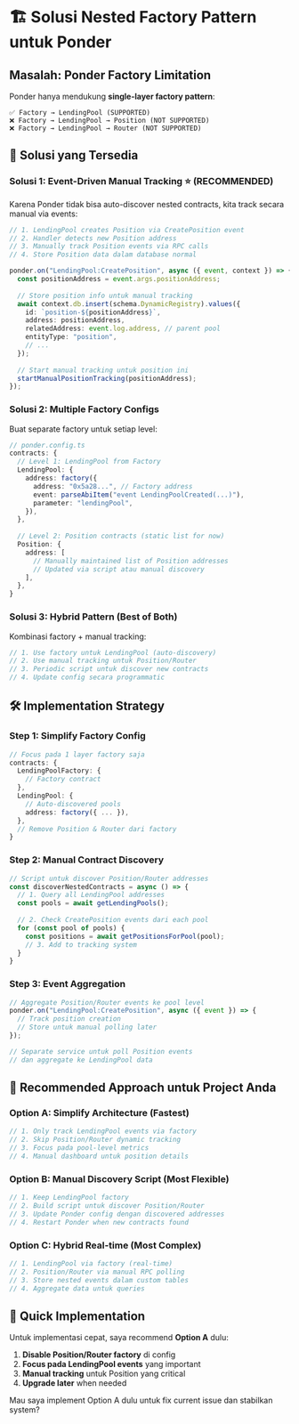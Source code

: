 # 🏗️ Solusi Nested Factory Pattern untuk Ponder

## Masalah: Ponder Factory Limitation

Ponder hanya mendukung **single-layer factory pattern**:
```
✅ Factory → LendingPool (SUPPORTED)
❌ Factory → LendingPool → Position (NOT SUPPORTED)
❌ Factory → LendingPool → Router (NOT SUPPORTED)
```

## 🎯 Solusi yang Tersedia

### Solusi 1: Event-Driven Manual Tracking ⭐ (RECOMMENDED)

Karena Ponder tidak bisa auto-discover nested contracts, kita track secara manual via events:

```typescript
// 1. LendingPool creates Position via CreatePosition event
// 2. Handler detects new Position address  
// 3. Manually track Position events via RPC calls
// 4. Store Position data dalam database normal

ponder.on("LendingPool:CreatePosition", async ({ event, context }) => {
  const positionAddress = event.args.positionAddress;
  
  // Store position info untuk manual tracking
  await context.db.insert(schema.DynamicRegistry).values({
    id: `position-${positionAddress}`,
    address: positionAddress,
    relatedAddress: event.log.address, // parent pool
    entityType: "position",
    // ...
  });
  
  // Start manual tracking untuk position ini
  startManualPositionTracking(positionAddress);
});
```

### Solusi 2: Multiple Factory Configs

Buat separate factory untuk setiap level:

```typescript
// ponder.config.ts
contracts: {
  // Level 1: LendingPool from Factory
  LendingPool: {
    address: factory({
      address: "0x5a28...", // Factory address
      event: parseAbiItem("event LendingPoolCreated(...)"),
      parameter: "lendingPool",
    }),
  },
  
  // Level 2: Position contracts (static list for now)
  Position: {
    address: [
      // Manually maintained list of Position addresses
      // Updated via script atau manual discovery
    ],
  },
}
```

### Solusi 3: Hybrid Pattern (Best of Both)

Kombinasi factory + manual tracking:

```typescript
// 1. Use factory untuk LendingPool (auto-discovery)
// 2. Use manual tracking untuk Position/Router
// 3. Periodic script untuk discover new contracts
// 4. Update config secara programmatic
```

## 🛠️ Implementation Strategy

### Step 1: Simplify Factory Config

```typescript
// Focus pada 1 layer factory saja
contracts: {
  LendingPoolFactory: {
    // Factory contract
  },
  LendingPool: {
    // Auto-discovered pools
    address: factory({ ... }),
  },
  // Remove Position & Router dari factory
}
```

### Step 2: Manual Contract Discovery

```typescript
// Script untuk discover Position/Router addresses
const discoverNestedContracts = async () => {
  // 1. Query all LendingPool addresses
  const pools = await getLendingPools();
  
  // 2. Check CreatePosition events dari each pool
  for (const pool of pools) {
    const positions = await getPositionsForPool(pool);
    // 3. Add to tracking system
  }
}
```

### Step 3: Event Aggregation

```typescript
// Aggregate Position/Router events ke pool level
ponder.on("LendingPool:CreatePosition", async ({ event }) => {
  // Track position creation
  // Store untuk manual polling later
});

// Separate service untuk poll Position events
// dan aggregate ke LendingPool data
```

## 🎯 Recommended Approach untuk Project Anda

### Option A: Simplify Architecture (Fastest)
```typescript
// 1. Only track LendingPool events via factory
// 2. Skip Position/Router dynamic tracking
// 3. Focus pada pool-level metrics
// 4. Manual dashboard untuk position details
```

### Option B: Manual Discovery Script (Most Flexible)
```typescript
// 1. Keep LendingPool factory
// 2. Build script untuk discover Position/Router
// 3. Update Ponder config dengan discovered addresses
// 4. Restart Ponder when new contracts found
```

### Option C: Hybrid Real-time (Most Complex)
```typescript
// 1. LendingPool via factory (real-time)
// 2. Position/Router via manual RPC polling
// 3. Store nested events dalam custom tables
// 4. Aggregate data untuk queries
```

## 🚀 Quick Implementation

Untuk implementasi cepat, saya recommend **Option A** dulu:

1. **Disable Position/Router factory** di config
2. **Focus pada LendingPool events** yang important
3. **Manual tracking** untuk Position yang critical
4. **Upgrade later** when needed

Mau saya implement Option A dulu untuk fix current issue dan stabilkan system?